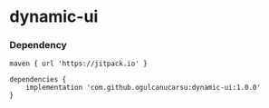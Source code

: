 # dynamic-ui


### Dependency<br>
```
maven { url 'https://jitpack.io' }
```
```
dependencies {
    implementation 'com.github.ogulcanucarsu:dynamic-ui:1.0.0'
}
```
